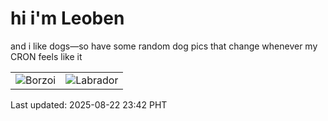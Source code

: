 # hi i'm Leoben

and i like dogs—so have some random dog pics that change whenever my CRON feels like it

|  |  |
|--------|----------|
| ![Borzoi](https://random-dog-vercel.vercel.app/api/random-borzoi?v=1755877353) | ![Labrador](https://random-dog-vercel.vercel.app/api/random-labrador?v=1755877353) |

Last updated: 2025-08-22 23:42 PHT
